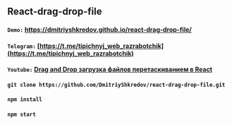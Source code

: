 ## React-drag-drop-file

#### `Demo:` https://dmitriyshkredov.github.io/react-drag-drop-file/

#### `Telegram:` [https://t.me/tipichnyj_web_razrabotchik](https://t.me/tipichnyj_web_razrabotchik)

#### `Youtube:` [Drag and Drop загрузка файлов перетаскиванием в React](https://youtu.be/a7zF3zFWIOI)

#### `git clone https://github.com/DmitriyShkredov/react-drag-drop-file.git`

#### `npm install`

#### `npm start`
